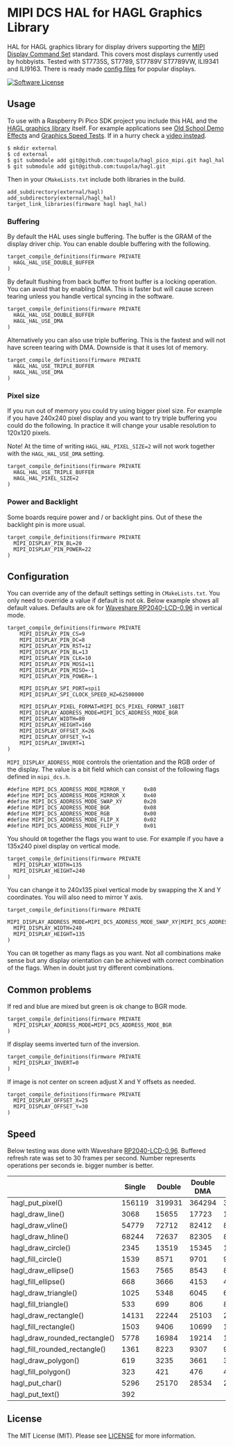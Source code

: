 # MIPI DCS HAL for HAGL Graphics Library

HAL for HAGL graphics library for display drivers supporting the [MIPI Display Command Set](https://www.mipi.org/specifications/display-command-set) standard. This covers most displays currently used by hobbyists. Tested with ST7735S, ST7789, ST7789V ST7789VW, ILI9341 and ILI9163. There is ready made [config files](https://github.com/tuupola/hagl_pico_mipi/tree/master/cmake) for popular displays.

[![Software License](https://img.shields.io/badge/license-MIT-brightgreen.svg?style=flat-square)](LICENSE.md)

## Usage

To use with a Raspberry Pi Pico SDK project you include this HAL and the [HAGL graphics library](https://github.com/tuupola/hagl) itself. For example applications see [Old School Demo Effects](https://github.com/tuupola/pico_effects) and [Graphics Speed Tests](https://github.com/tuupola/pico_effects). If in a hurry check a [video instead](https://vimeo.com/510236080).

```
$ mkdir external
$ cd external
$ git submodule add git@github.com:tuupola/hagl_pico_mipi.git hagl_hal
$ git submodule add git@github.com:tuupola/hagl.git
```

Then in your `CMakeLists.txt` include both libraries in the build.

```
add_subdirectory(external/hagl)
add_subdirectory(external/hagl_hal)
target_link_libraries(firmware hagl hagl_hal)

```

### Buffering

By default the HAL uses single buffering. The buffer is the GRAM of the display driver chip. You can enable double buffering with the following.

```
target_compile_definitions(firmware PRIVATE
  HAGL_HAL_USE_DOUBLE_BUFFER
)
```

By default flushing from back buffer to front buffer is a locking operation. You can avoid that by enabling DMA. This is faster but will cause screen tearing unless you handle vertical syncing in the software.

```
target_compile_definitions(firmware PRIVATE
  HAGL_HAL_USE_DOUBLE_BUFFER
  HAGL_HAL_USE_DMA
)
```

Alternatively you can also use triple buffering. This is the fastest and will not have screen tearing with DMA. Downside is that it uses lot of memory.


```
target_compile_definitions(firmware PRIVATE
  HAGL_HAL_USE_TRIPLE_BUFFER
  HAGL_HAL_USE_DMA
)
```

### Pixel size

If you run out of memory you could try using bigger pixel size. For example if you have 240x240 pixel display and you want to try triple buffering you could do the following. In practice it will change your usable resolution to 120x120 pixels.

Note! At the time of writing `HAGL_HAL_PIXEL_SIZE=2` will not work together with the `HAGL_HAL_USE_DMA` setting.

```
target_compile_definitions(firmware PRIVATE
  HAGL_HAL_USE_TRIPLE_BUFFER
  HAGL_HAL_PIXEL_SIZE=2
)
```

### Power and Backlight

Some boards require power and / or backlight pins. Out of these the backlight pin is more usual.

```
target_compile_definitions(firmware PRIVATE
  MIPI_DISPLAY_PIN_BL=20
  MIPI_DISPLAY_PIN_POWER=22
)
```



## Configuration

You can override any of the default settings setting in `CMakeLists.txt`. You only need to override a value if default is not ok. Below example shows all default values. Defaults are ok for [Waveshare RP2040-LCD-0.96](https://www.waveshare.com/wiki/RP2040-LCD-0.96) in vertical mode.

```
target_compile_definitions(firmware PRIVATE
    MIPI_DISPLAY_PIN_CS=9
    MIPI_DISPLAY_PIN_DC=8
    MIPI_DISPLAY_PIN_RST=12
    MIPI_DISPLAY_PIN_BL=13
    MIPI_DISPLAY_PIN_CLK=10
    MIPI_DISPLAY_PIN_MOSI=11
    MIPI_DISPLAY_PIN_MISO=-1
    MIPI_DISPLAY_PIN_POWER=-1

    MIPI_DISPLAY_SPI_PORT=spi1
    MIPI_DISPLAY_SPI_CLOCK_SPEED_HZ=62500000

    MIPI_DISPLAY_PIXEL_FORMAT=MIPI_DCS_PIXEL_FORMAT_16BIT
    MIPI_DISPLAY_ADDRESS_MODE=MIPI_DCS_ADDRESS_MODE_BGR
    MIPI_DISPLAY_WIDTH=80
    MIPI_DISPLAY_HEIGHT=160
    MIPI_DISPLAY_OFFSET_X=26
    MIPI_DISPLAY_OFFSET_Y=1
    MIPI_DISPLAY_INVERT=1
)
```

`MIPI_DISPLAY_ADDRESS_MODE` controls the orientation and the RGB order of the display. The value is a bit field which can consist of the following flags defined in `mipi_dcs.h`.

```
#define MIPI_DCS_ADDRESS_MODE_MIRROR_Y      0x80
#define MIPI_DCS_ADDRESS_MODE_MIRROR_X      0x40
#define MIPI_DCS_ADDRESS_MODE_SWAP_XY       0x20
#define MIPI_DCS_ADDRESS_MODE_BGR           0x08
#define MIPI_DCS_ADDRESS_MODE_RGB           0x00
#define MIPI_DCS_ADDRESS_MODE_FLIP_X        0x02
#define MIPI_DCS_ADDRESS_MODE_FLIP_Y        0x01
```

You should `OR` together the flags you want to use. For example if you have a 135x240 pixel display on vertical mode.

```
target_compile_definitions(firmware PRIVATE
  MIPI_DISPLAY_WIDTH=135
  MIPI_DISPLAY_HEIGHT=240
)
```

You can change it to 240x135 pixel vertical mode by swapping the X and Y coordinates. You will also need to mirror Y axis.

```
target_compile_definitions(firmware PRIVATE
  MIPI_DISPLAY_ADDRESS_MODE=MIPI_DCS_ADDRESS_MODE_SWAP_XY|MIPI_DCS_ADDRESS_MODE_MIRROR_Y
  MIPI_DISPLAY_WIDTH=240
  MIPI_DISPLAY_HEIGHT=135
)
```

You can `OR` together as many flags as you want. Not all combinations make sense but any display orientation can be achieved with correct combination of the flags. When in doubt just try different combinations.

## Common problems

If red and blue are mixed but green is ok change to BGR mode.

```
target_compile_definitions(firmware PRIVATE
  MIPI_DISPLAY_ADDRESS_MODE=MIPI_DCS_ADDRESS_MODE_BGR
)
```

If display seems inverted turn of the inversion.

```
target_compile_definitions(firmware PRIVATE
  MIPI_DISPLAY_INVERT=0
)
```

If image is not center on screen adjust X and Y offsets as needed.

```
target_compile_definitions(firmware PRIVATE
  MIPI_DISPLAY_OFFSET_X=25
  MIPI_DISPLAY_OFFSET_Y=30
)
```

## Speed

Below testing was done with Waveshare [RP2040-LCD-0.96](https://www.waveshare.com/wiki/RP2040-LCD-0.96). Buffered refresh rate was set to 30 frames per second. Number represents operations per seconds ie. bigger number is better.

|                               | Single | Double    | Double DMA | Triple DMA |
|-------------------------------|--------|-----------|------------|------------|
| hagl_put_pixel()              | 156119 |    319931 |     364294 |     365326 |
| hagl_draw_line()              |   3068 |     15655 |      17723 |      17794 |
| hagl_draw_vline()             |  54779 |     72712 |      82412 |      82509 |
| hagl_draw_hline()             |  68244 |     72637 |      82305 |      82497 |
| hagl_draw_circle()            |   2345 |     13519 |      15345 |      15371 |
| hagl_fill_circle()            |   1539 |      8571 |       9701 |       9744 |
| hagl_draw_ellipse()           |   1563 |      7565 |       8543 |       8563 |
| hagl_fill_ellipse()           |    668 |      3666 |       4153 |       4167 |
| hagl_draw_triangle()          |   1025 |      5348 |       6045 |       6080 |
| hagl_fill_triangle()          |    533 |       699 |        806 |        806 |
| hagl_draw_rectangle()         |  14131 |     22244 |      25103 |      25244 |
| hagl_fill_rectangle()         |   1503 |      9406 |      10699 |      10712 |
| hagl_draw_rounded_rectangle() |   5778 |     16984 |      19214 |      19288 |
| hagl_fill_rounded_rectangle() |   1361 |      8223 |       9307 |       9347 |
| hagl_draw_polygon()           |    619 |      3235 |       3661 |       3678 |
| hagl_fill_polygon()           |    323 |       421 |        476 |        486 |
| hagl_put_char()               |   5296 |     25170 |      28534 |      28443 |
| hagl_put_text()               |    392 |           |            |            |

## License

The MIT License (MIT). Please see [LICENSE](LICENSE) for more information.

